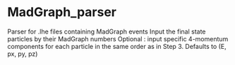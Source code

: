 # MadGraph_parser
Parser for .lhe files containing MadGraph events
Input the final state particles by their MadGraph numbers
Optional : input specific 4-momentum components for each particle in the same order as in Step 3. Defaults to (E, px, py, pz)
